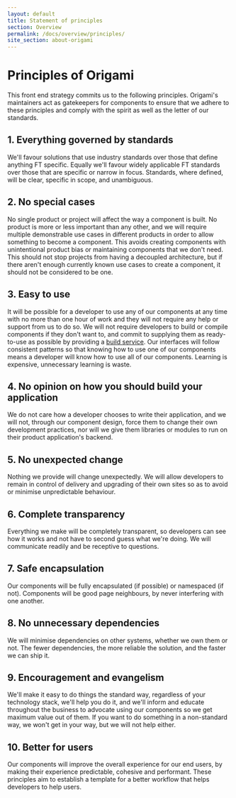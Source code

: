 ```yaml
---
layout: default
title: Statement of principles
section: Overview
permalink: /docs/overview/principles/
site_section: about-origami
---
```


# Principles of Origami

This front end strategy commits us to the following principles.  Origami's maintainers act as gatekeepers for components to ensure that we adhere to these principles and comply with the spirit as well as the letter of our standards.

## 1. Everything governed by standards

We'll favour solutions that use industry standards over those that define anything FT specific.  Equally we'll favour widely applicable FT standards over those that are specific or narrow in focus.  Standards, where defined, will be clear, specific in scope, and unambiguous.

## 2. No special cases

No single product or project will affect the way a component is built. No product is more or less important than any other, and we will require multiple demonstrable use cases in different products in order to allow something to become a component.   This avoids creating components with unintentional product bias or maintaining components that we don't need.  This should not stop projects from having a decoupled architecture, but if there aren't enough currently known use cases to create a component, it should not be considered to be one.

## 3. Easy to use

It will be possible for a developer to use any of our components at any time with no more than one hour of work and they will not require any help or support from us to do so.  We will not require developers to build or compile components if they don't want to, and commit to supplying them as ready-to-use as possible by providing a [build service]({{site.baseurl}}/docs/developer-guide/build-service/).  Our interfaces will follow consistent patterns so that knowing how to use one of our components means a developer will know how to use all of our components.  Learning is expensive, unnecessary learning is waste.

## 4. No opinion on how you should build your application

We do not care how a developer chooses to write their application, and we will not, through our component design, force them to change their own development practices, nor will we give them libraries or modules to run on their product application's backend.

## 5. No unexpected change

Nothing we provide will change unexpectedly.  We will allow developers to remain in control of delivery and upgrading of their own sites so as to avoid or minimise unpredictable behaviour.

## 6. Complete transparency

Everything we make will be completely transparent, so developers can see how it works and not have to second guess what we're doing. We will communicate readily and be receptive to questions.

## 7. Safe encapsulation

Our components will be fully encapsulated (if possible) or namespaced (if not). Components will be good page neighbours, by never interfering with one another.

## 8. No unnecessary dependencies

We will minimise dependencies on other systems, whether we own them or not.  The fewer dependencies, the more reliable the solution, and the faster we can ship it.

## 9. Encouragement and evangelism

We'll make it easy to do things the standard way, regardless of your technology stack, we'll help you do it, and we'll inform and educate throughout the business to advocate using our components so we get maximum value out of them.  If you want to do something in a non-standard way, we won't get in your way, but we will not help either.

## 10. Better for users

Our components will improve the overall experience for our end users, by making their experience predictable, cohesive and performant. These principles aim to establish a template for a better workflow that helps developers to help users.
